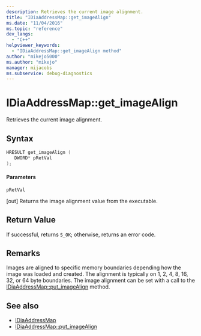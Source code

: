 ```yaml
---
description: Retrieves the current image alignment.
title: "IDiaAddressMap::get_imageAlign"
ms.date: "11/04/2016"
ms.topic: "reference"
dev_langs:
  - "C++"
helpviewer_keywords:
  - "IDiaAddressMap::get_imageAlign method"
author: "mikejo5000"
ms.author: "mikejo"
manager: mijacobs
ms.subservice: debug-diagnostics
---
```


# IDiaAddressMap::get_imageAlign

Retrieves the current image alignment.

## Syntax

```c++
HRESULT get_imageAlign ( 
   DWORD* pRetVal
);
```

#### Parameters

 `pRetVal`

[out] Returns the image alignment value from the executable.

## Return Value

If successful, returns `S_OK`; otherwise, returns an error code.

## Remarks

Images are aligned to specific memory boundaries depending how the image was loaded and created. The alignment is typically on 1, 2, 4, 8, 16, 32, or 64 byte boundaries. The image alignment can be set with a call to the [IDiaAddressMap::put_imageAlign](../../debugger/debug-interface-access/idiaaddressmap-put-imagealign.md) method.

## See also

- [IDiaAddressMap](../../debugger/debug-interface-access/idiaaddressmap.md)
- [IDiaAddressMap::put_imageAlign](../../debugger/debug-interface-access/idiaaddressmap-put-imagealign.md)
